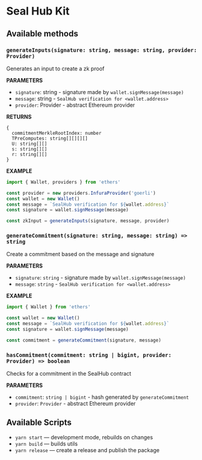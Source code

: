 # Seal Hub Kit

## Available methods

### `generateInputs(signature: string, message: string, provider: Provider)`

Generates an input to create a zk proof

**PARAMETERS**

- `signature`: string - signature made by `wallet.signMessage(message)`
- `message`: string - `SealHub verification for <wallet.address>`
- `provider`: Provider - abstract Ethereum provider

**RETURNS**

```
{
  commitmentMerkleRootIndex: number
  TPreComputes: string[][][][]
  U: string[][]
  s: string[][]
  r: string[][]
}
```

**EXAMPLE**

```ts
import { Wallet, providers } from 'ethers'

const provider = new providers.InfuraProvider('goerli')
const wallet = new Wallet()
const message = `SealHub verification for ${wallet.address}`
const signature = wallet.signMessage(message)

const zkInput = generateInputs(signature, message, provider)
```

### `generateCommitment(signature: string, message: string) => string`

Create a commitment based on the message and signature

**PARAMETERS**

- `signature`: `string` - signature made by `wallet.signMessage(message)`
- `message`: `string` - `SealHub verification for <wallet.address>`

**EXAMPLE**

```ts
import { Wallet } from 'ethers'

const wallet = new Wallet()
const message = `SealHub verification for ${wallet.address}`
const signature = wallet.signMessage(message)

const commitment = generateCommitment(signature, message)
```

### `hasCommitment(commitment: string | bigint, provider: Provider) => boolean`

Checks for a commitment in the SealHub contract

**PARAMETERS**

- `commitment`: `string | bigint` - hash generated by `generateCommitment`
- `provider`: `Provider` - abstract Ethereum provider

## Available Scripts

- `yarn start` — development mode, rebuilds on changes
- `yarn build` — builds utils
- `yarn release` — create a release and publish the package
